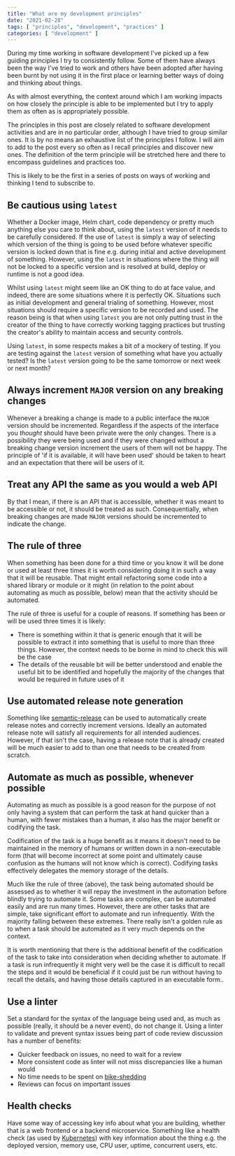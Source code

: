 ```yaml
---
title: "What are my development principles"
date: "2021-02-28"
tags: [ "principles", "development", "practices" ]
categories: [ "development" ]
---
```


During my time working in software development I've picked up a few guiding
principles I try to consistently follow. Some of them have always been the way
I've tried to work and others have been adopted after having been burnt by not
using it in the first place or learning better ways of doing and thinking
about things.

As with almost everything, the context around which I am working impacts on how
closely the principle is able to be implemented but I try to apply them as
often as is appropriately possible.

The principles in this post are closely related to software development
activities and are in no particular order, although I have tried to group
similar ones. It is by no means an exhaustive list of the principles I follow.
I will aim to add to the post every so often as I recall principles and
discover new ones. The definition of the term principle will be stretched here
and there to encompass guidelines and practices too.

This is likely to be the first in a series of posts on ways of working and
thinking I tend to subscribe to.

## Be cautious using `latest`

Whether a Docker image, Helm chart, code dependency or pretty much anything
else you care to think about, using the `latest` version of it needs to be
carefully considered. If the use of `latest` is simply a way of selecting which
version of the thing is going to be used before whatever specific version is
locked down that is fine e.g. during initial and active development of
something. However, using the `latest` in situations where the thing will not
be locked to a specific version and is resolved at build, deploy or runtime is
not a good idea.

Whilst using `latest` might seem like an OK thing to do at face value, and
indeed, there are some situations where it is perfectly OK. Situations such as
initial development and general trialing of something. However, most situations
should require a specific version to be recorded and used. The reason being is
that when using `latest` you are not only putting trust in the creator of the
thing to have correctly working tagging practices but trusting the creator's
ability to maintain access and security controls.

Using `latest`, in some respects makes a bit of a mockery of testing. If you
are testing against the `latest` version of something what have you actually
tested? Is the `latest` version going to be the same tomorrow or next week or
next month?

## **Always** increment `MAJOR` version on any breaking changes

Whenever a breaking a change is made to a public interface the `MAJOR` version
should be incremented. Regardless if the aspects of the interface you
_thought_ should have been private were the only changes. There is a
possibility they were being used and if they were changed without a breaking
change version increment the users of them will not be happy.
The principle of 'if it is available, it will have been used' should be
taken to heart and an expectation that there will be users of it.

## Treat any API the same as you would a web API

By that I mean, if there is an API that is accessible, whether it was meant to
be accessible or not, it should be treated as such. Consequentially, when
breaking changes are made `MAJOR` versions should be incremented to indicate
the change.

## The rule of three

When something has been done for a third time or you know it will be done or
used at least three times it is worth considering doing it in such a way that
it will be reusable. That might entail refactoring some code into a shared
library or module or it might (in relation to the point about automating as
much as possible, below) mean that the activity should be automated.

The rule of three is useful for a couple of reasons. If something has been or
will be used three times it is likely:

* There is something within it that is generic enough that it will be possible
  to extract it into something that is useful to more than three things.
  However, the context needs to be borne in mind to check this will be the
  case
* The details of the reusable bit will be better understood and enable the
  useful bit to be identified and hopefully the majority of the changes that
  would be required in future uses of it

## Use automated release note generation

Something like
[semantic-release](https://github.com/semantic-release/semantic-release) can be
used to automatically create release notes and correctly increment versions.
Ideally an automated release note will satisfy all requirements for all
intended audiences. However, if that isn't the case, having a release note that
is already created will be much easier to add to than one that needs to be
created from scratch.

## Automate as much as possible, whenever possible

Automating as much as possible is a good reason for the purpose of not only
having a system that can perform the task at hand quicker than a human, with
fewer mistakes than a human, it also has the major benefit or codifying the
task.

Codification of the task is a huge benefit as it means it doesn't need to
be maintained in the memory of humans or written down in a non-executable form
(that will become incorrect at some point and ultimately cause confusion as the
humans will not know which is correct). Codifying tasks effectively delegates
the memory storage of the details.

Much like the rule of three (above), the task being automated should be
assessed as to whether it will repay the investment in the automation before
blindly trying to automate it. Some tasks are complex, can be automated easily
and are run many times. However, there are other tasks that are simple, take
significant effort to automate and run infrequently. With the majority falling
between these extremes. There really isn't a golden rule as to when a task
should be automated as it very much depends on the context.

It is worth mentioning that there is the additional benefit of the codification
of the task to take into consideration when deciding whether to automate. If a
task is run infrequently it might very well be the case it is difficult to
recall the steps and it would be beneficial if it could just be run without
having to recall the details, and having those details captured in an
executable form..

## Use a linter

Set a standard for the syntax of the language being used and, as much as
possible (really, it should be a never event), do not change it. Using a linter
to validate and prevent syntax issues being part of code review discussion has
a number of benefits:

* Quicker feedback on issues, no need to wait for a review
* More consistent code as linter will not miss discrepancies like a human would
* No time needs to be spent on
  [bike-shedding](https://en.wikipedia.org/wiki/Law_of_triviality)
* Reviews can focus on important issues

## Health checks

Have some way of accessing key info about what you are building, whether that
is a web frontend or a backend microservice. Something like a health check (as
used by
[Kubernetes](https://kubernetes.io/docs/reference/using-api/health-checks/))
with key information about the thing e.g. the deployed version, memory use, CPU
user, uptime, concurrent users, etc.
